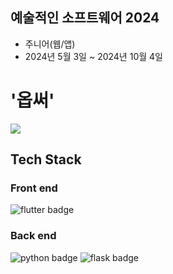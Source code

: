 ## 예술적인 소프트웨어 2024
- 주니어(웹/앱)
- 2024년 5월 3일 ~ 2024년 10월 4일

# '옵써'
<img src="https://github.com/user-attachments/assets/c91125b6-566e-4e10-9fc2-9804bae3bb79" />

## Tech Stack
### Front end
<img src="https://img.shields.io/badge/flutter-02569B?style=for-the-badge&logo=flutter&logoColor=white" alt="flutter badge">

### Back end
<img src="https://img.shields.io/badge/python-3776AB?style=for-the-badge&logo=python&logoColor=white" alt="python badge">  <img src="https://img.shields.io/badge/flask-000000?style=for-the-badge&logo=flask&logoColor=white" alt="flask badge">
